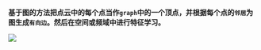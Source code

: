 **基于图的方法把点云中的每个点当作`graph`中的一个顶点，并根据每个点的`邻居`为图生成`有向边`。然后在空间或频域中进行特征学习。**

![](https://cdn.jsdelivr.net/gh/prannt99/blog/img/17.png)